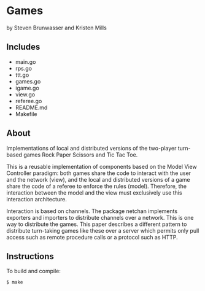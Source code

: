 Games
=====

by Steven Brunwasser and Kristen Mills


Includes
--------

* main.go
* rps.go
* ttt.go
* games.go
* igame.go
* view.go
* referee.go
* README.md
* Makefile


About
-----

Implementations of local and distributed versions of the two-player turn-based games Rock Paper Scissors and Tic Tac Toe.

This is a reusable implementation of components based on the Model View Controller paradigm: both games share the code to interact with the user and the network (view), and the local and distributed versions of a game share the code of a referee to enforce the rules (model). Therefore, the interaction between the model and the view must exclusively use this interaction architecture.

Interaction is based on channels. The package netchan implements exporters and importers to distribute channels over a network. This is one way to distribute the games. This paper describes a different pattern to distribute turn-taking games like these over a server which permits only pull access such as remote procedure calls or a protocol such as HTTP.


Instructions
------------

To build and compile:

	$ make